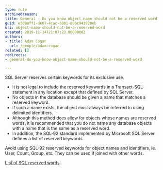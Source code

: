 ```yaml
---
type: rule
archivedreason: 
title: General - Do you know object name should not be a reserved word?
guid: e500aff1-de87-4cac-88b1-d86c943920eb
uri: object-name-should-not-be-a-reserved-word
created: 2019-11-14T21:07:23.0000000Z
authors:
- title: Adam Cogan
  url: /people/adam-cogan
related: []
redirects:
- general-do-you-know-object-name-should-not-be-a-reserved-word

---
```


SQL Server reserves certain keywords for its exclusive use. 

- It is not legal to include the reserved keywords in a Transact-SQL statement in any location except that defined by SQL Server. 
- No objects in the database should be given a name that matches a reserved keyword. 
- If such a name exists, the object must always be referred to using delimited identifiers. 
- Although this method does allow for objects whose names are reserved words, it is recommended that you do not name any database objects with a name that is the same as a reserved word. 
- In addition, the SQL-92 standard implemented by Microsoft SQL Server defines a list of reserved keywords.

<!--endintro-->

Avoid using SQL-92 reserved keywords for object names and identifiers, ie. User, Count, Group, etc. They can be used if joined with other words.

[List of SQL reserved words](https://www.drupal.org/docs/develop/coding-standards/list-of-sql-reserved-words).
